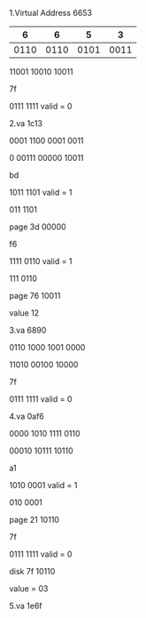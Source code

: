 1.Virtual Address 6653

| 6 | 6 | 5 | 3 |
| - | - | - | - |
| 0110 | 0110 | 0101 | 0011 |
 
11001 10010 10011

7f

0111 1111 valid = 0

2.va 1c13

0001 1100 0001 0011

0 00111 00000 10011

bd

1011 1101 valid = 1

011 1101

page 3d  00000

f6

1111 0110 valid = 1

111 0110

page 76  10011

value 12

3.va 6890

0110 1000 1001 0000

11010 00100 10000

7f

0111 1111 valid = 0

4.va 0af6

0000 1010 1111 0110

00010 10111 10110

a1

1010 0001 valid = 1

010 0001

page 21 10110

7f

0111 1111 valid = 0

disk 7f 10110

value = 03

5.va 1e6f